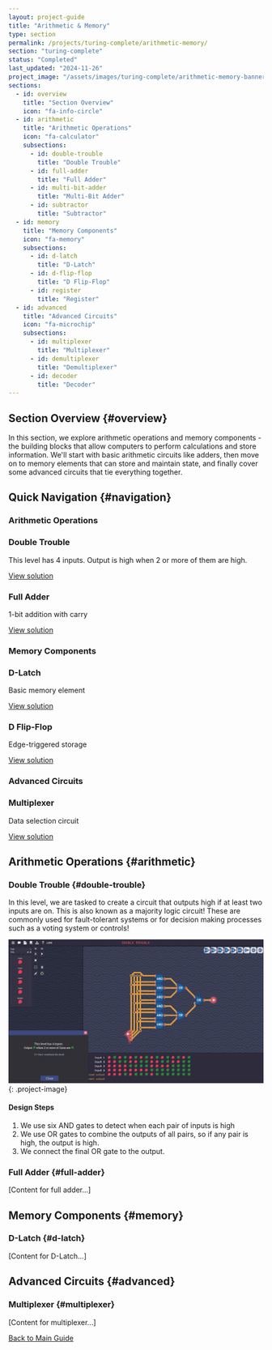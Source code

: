 ```yaml
---
layout: project-guide
title: "Arithmetic & Memory"
type: section
permalink: /projects/turing-complete/arithmetic-memory/
section: "turing-complete"
status: "Completed"
last_updated: "2024-11-26"
project_image: "/assets/images/turing-complete/arithmetic-memory-banner.png"
sections:
  - id: overview
    title: "Section Overview"
    icon: "fa-info-circle"
  - id: arithmetic
    title: "Arithmetic Operations"
    icon: "fa-calculator"
    subsections:
      - id: double-trouble
        title: "Double Trouble"
      - id: full-adder
        title: "Full Adder"
      - id: multi-bit-adder
        title: "Multi-Bit Adder"
      - id: subtractor
        title: "Subtractor"
  - id: memory
    title: "Memory Components"
    icon: "fa-memory"
    subsections:
      - id: d-latch
        title: "D-Latch"
      - id: d-flip-flop
        title: "D Flip-Flop"
      - id: register
        title: "Register"
  - id: advanced
    title: "Advanced Circuits"
    icon: "fa-microchip"
    subsections:
      - id: multiplexer
        title: "Multiplexer"
      - id: demultiplexer
        title: "Demultiplexer"
      - id: decoder
        title: "Decoder"
---
```


## Section Overview {#overview}
In this section, we explore arithmetic operations and memory components - the building blocks that allow computers to perform calculations and store information. We'll start with basic arithmetic circuits like adders, then move on to memory elements that can store and maintain state, and finally cover some advanced circuits that tie everything together.

## Quick Navigation {#navigation}

### Arithmetic Operations
<div class="subsection-grid">
  <div class="subsection-card">
    <h3>Double Trouble</h3>
    <p>This level has 4 inputs. Output is high when 2 or more of them are high.</p>
    <a href="#double-trouble" class="subsection-link">View solution <i class="fas fa-arrow-right"></i></a>
  </div>

  <div class="subsection-card">
    <h3>Full Adder</h3>
    <p>1-bit addition with carry</p>
    <a href="#full-adder" class="subsection-link">View solution <i class="fas fa-arrow-right"></i></a>
  </div>
  
  <!-- Add other arithmetic subsections -->
</div>

### Memory Components
<div class="subsection-grid">
  <div class="subsection-card">
    <h3>D-Latch</h3>
    <p>Basic memory element</p>
    <a href="#d-latch" class="subsection-link">View solution <i class="fas fa-arrow-right"></i></a>
  </div>

  <div class="subsection-card">
    <h3>D Flip-Flop</h3>
    <p>Edge-triggered storage</p>
    <a href="#d-flip-flop" class="subsection-link">View solution <i class="fas fa-arrow-right"></i></a>
  </div>
  
  <!-- Add other memory subsections -->
</div>

### Advanced Circuits
<div class="subsection-grid">
  <div class="subsection-card">
    <h3>Multiplexer</h3>
    <p>Data selection circuit</p>
    <a href="#multiplexer" class="subsection-link">View solution <i class="fas fa-arrow-right"></i></a>
  </div>
  
  <!-- Add other advanced circuit subsections -->
</div>

## Arithmetic Operations {#arithmetic}

### Double Trouble {#double-trouble}
In this level, we are tasked to create a circuit that outputs high if at least two inputs are on. This is also known as a majority logic circuit! These are commonly used for fault-tolerant systems or for decision making processes such as a voting system or controls!

![Half Adder Circuit](/assets/images/ArithmeticMemory/DOUBLETROUBLE.png)
{: .project-image}


#### Design Steps
1. We use six AND gates to detect when each pair of inputs is high
2. We use OR gates to combine the outputs of all pairs, so if any pair is high, the output is high.
3. We connect the final OR gate to the output.

### Full Adder {#full-adder}
[Content for full adder...]

## Memory Components {#memory}

### D-Latch {#d-latch}
[Content for D-Latch...]

## Advanced Circuits {#advanced}

### Multiplexer {#multiplexer}
[Content for multiplexer...]

<!-- Back to main guide link -->
<div class="guide-navigation">
  <a href=".." class="back-to-guide">
    <i class="fas fa-arrow-left"></i> Back to Main Guide
  </a>
</div>

